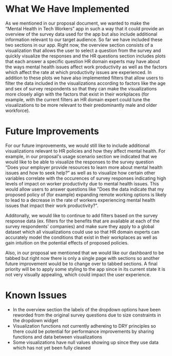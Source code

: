 # What We Have Implemented

As we mentioned in our proposal document, we wanted to make the “Mental Health in Tech Workers” app in such a way that it could provide an overview of the survey data used for the app but also include additional information relevant to our target audience. So far we have included these two sections in our app. Right now, the overview section consists of a visualization that allows the user to select a question from the survey and quickly visualize the responses and the HR questions section includes plots that each answer a specific question HR domain experts may have about the ways mental health issues affect work productivity as well as the factors which affect the rate at which productivity issues are experienced. In addition to these plots we have also implemented filters that allow users to filter the data included in the visualizations according to factors like the age and sex of survey respondents so that they can make the visualizations more closely align with the factors that exist in their workplaces (for example, with the current filters an HR domain expert could tune the visualizations to be more relevant to their predominantly male and older workforce).

# Future Improvements

For our future improvements, we would still like to include additional visualizations relevant to HR policies and how they affect mental health. For example, in our proposal's usage scenario section we indicated that we would like to be able to visualize the responses to the survey question “Does your employer provide resources to learn more about mental health issues and how to seek help?” as well as to visualize how certain other variables correlate with the occurences of survey responses indicating high levels of impact on worker productivity due to mental health issues. This would allow users to answer questions like "Does the data indicate that my proposed policy of (for example) expanding remote working options is likely to lead to a decrease in the rate of workers experiencing  mental health issues that impact their work productivity?".

Additonally, we would like to continue to add filters based on the survey response data (ex. filters for the benefits that are available at each of the survey respondents' companies) and make sure they apply to a global dataset which all visualizations could use so that HR domain experts can accurately model the conditions that exist in their workplaces as well as gain intuition on the potential effects of proposed policies.

Also, in our proposal we mentioned that we would like our dashboard to be tabbed but right now there is only a single page with sections so another future improvement would be to change over to tabbed sections. A final priority will be to apply some styling to the app since in its current state it is not very visually appealing, which could impact the user experience.  

# Known Issues

- In the overview section the labels of the dropdown options have been reworded from the original survey questions due to size constraints in the dropdown widget
- Visualization functions not currently adhereing to DRY principles so there could be potential for performance improvements by sharing functions and data between visualizations
- Some visualizations have null values showing up since they use data which has not yet been fully cleaned
